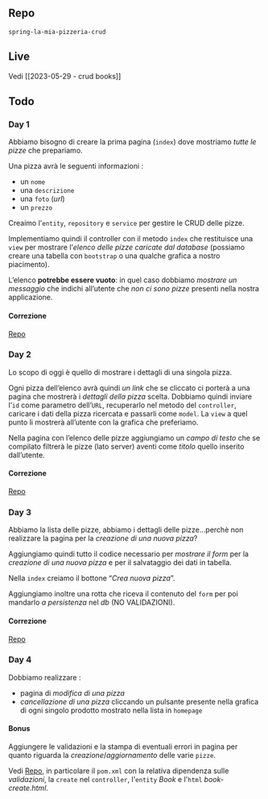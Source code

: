## Repo
`spring-la-mia-pizzeria-crud`

## Live
Vedi [[2023-05-29 - crud books]]

## Todo
### Day 1
Abbiamo bisogno di creare la prima pagina (`index`) dove mostriamo *tutte le pizze* che prepariamo.

Una pizza avrà le seguenti informazioni :
- un `nome`
- una `descrizione`
- una `foto` (*url*)
- un `prezzo`

Creaimo l'`entity`, `repository` e `service` per gestire le CRUD delle pizze.

Implementiamo  quindi il controller con il metodo `index` che restituisce una `view` per mostrare l’*elenco delle pizze caricate dal database* (possiamo creare una tabella con `bootstrap` o una qualche grafica a nostro piacimento).

L’elenco **potrebbe essere vuoto**: in quel caso dobbiamo *mostrare un messaggio* che indichi all’utente che *non ci sono pizze* presenti nella nostra applicazione.

#### Correzione
[Repo](https://github.com/Guybrush3791/exp-java-4-spring-la-mia-pizzeria-crud)

### Day 2
Lo scopo di oggi è quello di mostrare i dettagli di una singola pizza.

Ogni pizza dell’elenco avrà quindi *un link* che se cliccato ci porterà a una pagina che mostrerà i *dettagli della pizza* scelta.
Dobbiamo quindi inviare l’`id` come parametro dell’`URL`, recuperarlo nel metodo del `controller`, caricare i dati della pizza ricercata e passarli come `model`.
La `view` a quel punto li mostrerà all’utente con la grafica che preferiamo.

Nella pagina con l’elenco delle pizze aggiungiamo un *campo di testo* che se compilato filtrerà le pizze (lato server) aventi come *titolo* quello inserito dall’utente.

#### Correzione
[Repo](https://github.com/Guybrush3791/exp-java-4-spring-la-mia-pizzeria-crud)

### Day 3
Abbiamo la lista delle pizze, abbiamo i dettagli delle pizze...perchè non realizzare la pagina per la *creazione di una nuova pizza*?

Aggiungiamo quindi tutto il codice necessario per *mostrare il form* per la *creazione di una nuova pizza* e per il salvataggio dei dati in tabella.

Nella `index` creiamo il bottone “*Crea nuova pizza*”.

Aggiungiamo inoltre una rotta che riceva il contenuto del `form` per poi mandarlo *a persistenza* nel *db* (NO VALIDAZIONI).

#### Correzione
[Repo](https://github.com/Guybrush3791/exp-java-4-spring-la-mia-pizzeria-crud)

### Day 4
Dobbiamo realizzare :
- pagina di *modifica di una pizza*
- *cancellazione di una pizza* cliccando un pulsante presente nella grafica di ogni singolo prodotto mostrato nella lista in `homepage`

#### Bonus
Aggiungere le validazioni e la stampa di eventuali errori in pagina per quanto riguarda la *creazione*/*aggiornamento* delle varie `pizze`.

Vedi [Repo](https://github.com/Guybrush3791/exp-java-4-crud-live), in particolare il `pom.xml` con la relativa dipendenza sulle *validazioni*, la `create` nel `controller`, l'`entity` *Book* e l'`html` *book-create.html*.